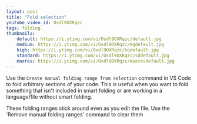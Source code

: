 ```yaml
---
layout: post
title: "Fold selection"
youtube_video_id: Osdl9OXRqzc
tags: folding
thumbnails:
    default: https://i.ytimg.com/vi/Osdl9OXRqzc/default.jpg
    medium: https://i.ytimg.com/vi/Osdl9OXRqzc/mqdefault.jpg
    high: https://i.ytimg.com/vi/Osdl9OXRqzc/hqdefault.jpg
    standard: https://i.ytimg.com/vi/Osdl9OXRqzc/sddefault.jpg
    maxres: https://i.ytimg.com/vi/Osdl9OXRqzc/maxresdefault.jpg
---
```


Use the `Create manual folding range from selection` command in VS Code to fold arbitrary sections of your code. This is useful when you want to fold something that isn't included in smart folding or are working in a language/file without smart folding.

These folding ranges stick around even as you edit the file. Use the 'Remove manual folding ranges' command to clear them
